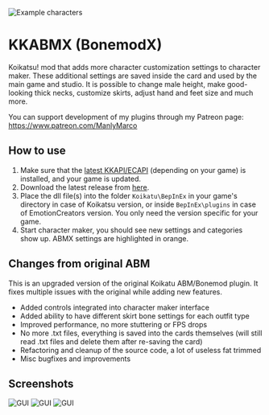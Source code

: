 ![Example characters](https://user-images.githubusercontent.com/39247311/48379579-e6891980-e6d4-11e8-890b-17e3509502ff.png)
# KKABMX (BonemodX)
Koikatsu! mod that adds more character customization settings to character maker. These additional settings are saved inside the card and used by the main game and studio. It is possible to change male height, make good-looking thick necks, customize skirts, adjust hand and feet size and much more.

You can support development of my plugins through my Patreon page: https://www.patreon.com/ManlyMarco

## How to use 
1. Make sure that the [latest KKAPI/ECAPI](https://github.com/ManlyMarco/KKAPI) (depending on your game) is installed, and your game is updated.
2. Download the latest release from [here](https://github.com/ManlyMarco/KKABMX/releases/latest).
3. Place the dll file(s) into the folder `Koikatu\BepInEx` in your game's directory in case of Koikatsu version, or inside `BepInEx\plugins` in case of EmotionCreators version. You only need the version specific for your game.
4. Start character maker, you should see new settings and categories show up. ABMX settings are highlighted in orange.

## Changes from original ABM
This is an upgraded version of the original Koikatu ABM/Bonemod plugin. It fixes multiple issues with the original while adding new features.
- Added controls integrated into character maker interface
- Added ability to have different skirt bone settings for each outfit type
- Improved performance, no more stuttering or FPS drops
- No more .txt files, everything is saved into the cards themselves (will still read .txt files and delete them after re-saving the card)
- Refactoring and cleanup of the source code, a lot of useless fat trimmed
- Misc bugfixes and improvements

## Screenshots
![GUI](https://user-images.githubusercontent.com/39247311/48955340-b734a100-ef4d-11e8-9c23-25d321812e2f.png)
![GUI](https://user-images.githubusercontent.com/39247311/48379580-e6891980-e6d4-11e8-91f5-4702c1af1fa2.png)
![GUI](https://user-images.githubusercontent.com/39247311/48379581-e6891980-e6d4-11e8-8253-21feed5ac6cb.png)
